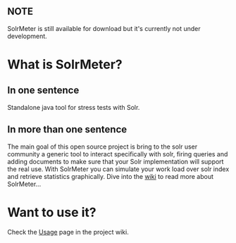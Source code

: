 ## NOTE
SolrMeter is still available for download but it's currently not under development. 

# What is SolrMeter?
## In one sentence
Standalone java tool for stress tests with Solr.

## In more than one sentence
The main goal of this open source project is bring to the solr user community a generic tool to interact specifically with solr, firing queries and adding documents to make sure that your Solr implementation will support the real use.
With SolrMeter you can simulate your work load over solr index and retrieve statistics graphically.
Dive into the [wiki](https://github.com/tflobbe/solrmeter/tree/wiki) to read more about SolrMeter...

# Want to use it?
Check the [Usage](https://github.com/tflobbe/solrmeter/blob/wiki/Usage.md) page in the project wiki.
